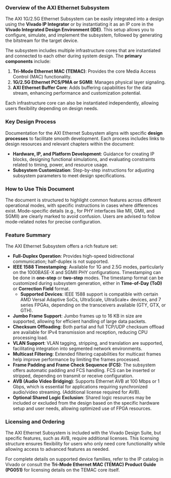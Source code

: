 ### Overview of the AXI Ethernet Subsystem

The AXI 1G/2.5G Ethernet Subsystem can be easily integrated into a design using the **Vivado IP Integrator** or by instantiating it as an IP core in the **Vivado Integrated Design Environment (IDE)**. This setup allows you to configure, simulate, and implement the subsystem, followed by generating the bitstream for the target device. 

The subsystem includes multiple infrastructure cores that are instantiated and connected to each other during system design. The **primary components** include:
1. **Tri-Mode Ethernet MAC (TEMAC)**: Provides the core Media Access Control (MAC) functionality.
2. **1G/2.5G Ethernet PCS/PMA or SGMII**: Manages physical layer signaling.
3. **AXI Ethernet Buffer Core**: Adds buffering capabilities for the data stream, enhancing performance and customization potential.

Each infrastructure core can also be instantiated independently, allowing users flexibility depending on design needs.

### Key Design Process

Documentation for the AXI Ethernet Subsystem aligns with specific **design processes** to facilitate smooth development. Each process includes links to design resources and relevant chapters within the document:
- **Hardware, IP, and Platform Development**: Guidance for creating IP blocks, designing functional simulations, and evaluating constraints related to timing, power, and resource usage.
- **Subsystem Customization**: Step-by-step instructions for adjusting subsystem parameters to meet design specifications.

### How to Use This Document

The document is structured to highlight common features across different operational modes, with specific instructions in cases where differences exist. Mode-specific details (e.g., for PHY interfaces like MII, GMII, and SGMII) are clearly marked to avoid confusion. Users are advised to follow mode-related notes for precise configuration.

### Feature Summary

The AXI Ethernet Subsystem offers a rich feature set:
- **Full-Duplex Operation**: Provides high-speed bidirectional communication; half-duplex is not supported.
- **IEEE 1588 Timestamping**: Available for 1G and 2.5G modes, particularly on the 1000BASE-X and SGMII PHY configurations. Timestamping can be done in **one-step** or **two-step** modes. The timestamp format can be customized during subsystem generation, either in **Time-of-Day (ToD)** or **Correction Field** format. 
  - **Supported Devices**: IEEE 1588 support is compatible with certain AMD Versal Adaptive SoCs, UltraScale, UltraScale+ devices, and 7 series FPGAs, depending on the transceivers available (GTY, GTX, or GTH).
- **Jumbo Frame Support**: Jumbo frames up to 16 KB in size are supported, allowing for efficient handling of large data packets.
- **Checksum Offloading**: Both partial and full TCP/UDP checksum offload are available for IPv4 transmission and reception, reducing CPU processing load.
- **VLAN Support**: VLAN tagging, stripping, and translation are supported, facilitating integration into segmented network environments.
- **Multicast Filtering**: Extended filtering capabilities for multicast frames help improve performance by limiting the frames processed.
- **Frame Padding and Frame Check Sequence (FCS)**: The subsystem offers automatic padding and FCS handling. FCS can be inserted or stripped, depending on transmit or receive configuration.
- **AVB (Audio Video Bridging)**: Supports Ethernet AVB at 100 Mbps or 1 Gbps, which is essential for applications requiring synchronized audio/video streaming. (Additional license required for AVB).
- **Optional Shared Logic Exclusion**: Shared logic resources may be included or excluded from the design based on the specific hardware setup and user needs, allowing optimized use of FPGA resources.

### Licensing and Ordering

The AXI Ethernet Subsystem is included with the Vivado Design Suite, but specific features, such as AVB, require additional licenses. This licensing structure ensures flexibility for users who only need core functionality while allowing access to advanced features as needed.

For complete details on supported device families, refer to the IP catalog in Vivado or consult the **Tri-Mode Ethernet MAC (TEMAC) Product Guide (PG051)** for licensing details on the TEMAC core itself.
